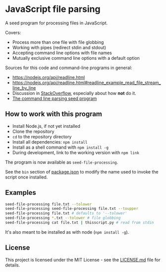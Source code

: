 # JavaScript file parsing

A seed program for processing files in JavaScript.

Covers:

- Process more than one file with file globbing
- Working with pipes (redirect stdin and stdout)
- Accepting command line options with file names
- Mutually exclusive command line options with a default option

Sources for this code and command-line programs in general:

- <https://nodejs.org/api/readline.html>
- <https://nodejs.org/api/readline.html#readline_example_read_file_stream_line_by_line>
- Discussion in [StackOverflow](https://stackoverflow.com/questions/6156501/read-a-file-one-line-at-a-time-in-node-js),
  especially about how **not** do it.
- [The command line parsing seed program](https://github.com/cgarbin/seed-javascript-command-line-arg-parsing)

## How to work with this program

- Install Node.js, if not yet installed
- Clone the repository
- `cd` to the repository directory
- Install all dependencies: `npm install`
- Install as a shell command with `npm install -g`
- During development, link to the working version with `npm link`

The program is now available as `seed-file-processing`.

See the `bin` section of [package.json](package.json) to modify the name used to invoke the script once installed.

## Examples

```bash
seed-file-processing file.txt --tolower
seed-file-processing seed-file-processing file.txt --toupper
seed-file-processing file.txt # defaults to '--tolower'
seed-file-processing *.txt --tolower # file globbing
seed-file-processing cat file.txt | thisscript.py # read from stdin
```

It's also meant to be installed as with node (`npm install -g`).

## License

This project is licensed under the MIT License - see the [LICENSE.md](LICENSE.md) file for details.
